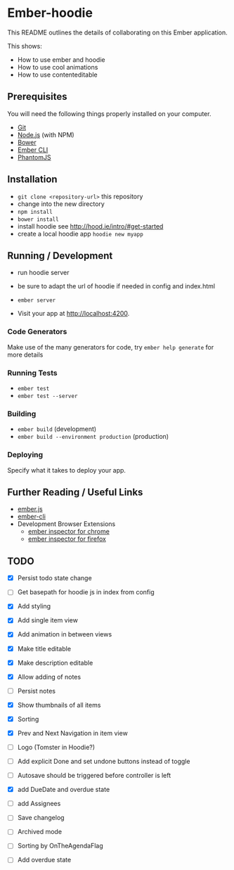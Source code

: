 # Ember-hoodie

This README outlines the details of collaborating on this Ember application.

This shows: 

* How to use ember and hoodie
* How to use cool animations
* How to use contenteditable

## Prerequisites

You will need the following things properly installed on your computer.

* [Git](http://git-scm.com/)
* [Node.js](http://nodejs.org/) (with NPM)
* [Bower](http://bower.io/)
* [Ember CLI](http://www.ember-cli.com/)
* [PhantomJS](http://phantomjs.org/)

## Installation

* `git clone <repository-url>` this repository
* change into the new directory
* `npm install`
* `bower install`
* install hoodie see http://hood.ie/intro/#get-started
* create a local hoodie app `hoodie new myapp`

## Running / Development

* run hoodie server
* be sure to adapt the url of hoodie if needed in config and index.html

* `ember server`
* Visit your app at [http://localhost:4200](http://localhost:4200).

### Code Generators

Make use of the many generators for code, try `ember help generate` for more details

### Running Tests

* `ember test`
* `ember test --server`

### Building

* `ember build` (development)
* `ember build --environment production` (production)

### Deploying

Specify what it takes to deploy your app.

## Further Reading / Useful Links

* [ember.js](http://emberjs.com/)
* [ember-cli](http://www.ember-cli.com/)
* Development Browser Extensions
  * [ember inspector for chrome](https://chrome.google.com/webstore/detail/ember-inspector/bmdblncegkenkacieihfhpjfppoconhi)
  * [ember inspector for firefox](https://addons.mozilla.org/en-US/firefox/addon/ember-inspector/)

 
## TODO

 - [X]  Persist todo state change
 - [ ]  Get basepath for hoodie js in index from config
 - [X]  Add styling
 - [X]  Add single item view
 - [X]  Add animation in between views
 - [X]  Make title editable
 - [X]  Make description editable
 - [X]  Allow adding of notes
 - [ ]  Persist notes
 - [X]  Show thumbnails of all items
 - [X]  Sorting
 - [X]  Prev and Next Navigation in item view
 - [ ]  Logo (Tomster in Hoodie?)  
 - [ ]  Add explicit Done and set undone buttons instead of toggle
 - [ ]  Autosave should be triggered before controller is left
 - [X]  add DueDate and overdue state
 - [ ]  add Assignees
 - [ ]  Save changelog
 - [ ]  Archived mode
 - [ ]  Sorting by OnTheAgendaFlag
 - [ ]  Add overdue state
 
  


 
